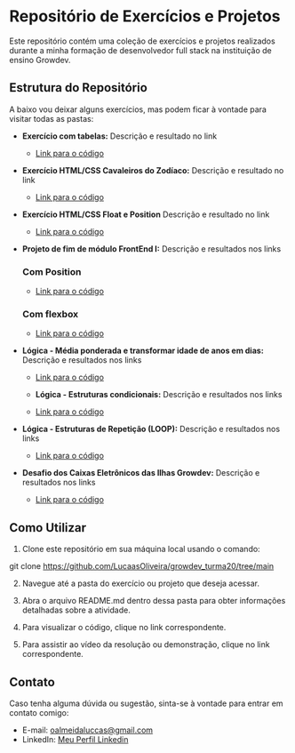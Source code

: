 # Repositório de Exercícios e Projetos

Este repositório contém uma coleção de exercícios e projetos realizados durante a minha formação de desenvolvedor full stack na instituição de ensino Growdev.

## Estrutura do Repositório

A baixo vou deixar alguns exercícios, mas podem ficar à vontade para visitar todas as pastas:

- **Exercício com tabelas:** Descrição e resultado no link
  - [Link para o código](https://github.com/LucaasOliveira/growdev_turma20/tree/main/html/tabelas)

- **Exercício HTML/CSS Cavaleiros do Zodíaco:** Descrição e resultado no link
  - [Link para o código](https://github.com/LucaasOliveira/growdev_turma20/tree/main/css/atividade-css)
 
- **Exercício HTML/CSS Float e Position** Descrição e resultado no link
  - [Link para o código](https://github.com/LucaasOliveira/growdev_turma20/tree/main/css/position)

- **Projeto de fim de módulo FrontEnd I:** Descrição e resultados nos links

  ### Com Position 
  - [Link para o código](https://github.com/LucaasOliveira/final_de_modulo_frontend1_com_position/tree/main)

  ### Com flexbox
  - [Link para o código](https://github.com/LucaasOliveira/final_de_modulo_frontend1)

- **Lógica - Média ponderada e transformar idade de anos em dias:** Descrição e resultados nos links
  - [Link para o código](https://github.com/LucaasOliveira/growdev_turma20/tree/main/logica/js-conceitos-iniciais)

  - **Lógica - Estruturas condicionais:** Descrição e resultados nos links
  - [Link para o código](https://github.com/LucaasOliveira/growdev_turma20/tree/main/logica/logica-simples-e-estruturas-condiciais)
 
- **Lógica - Estruturas de Repetição (LOOP):** Descrição e resultados nos links
  - [Link para o código](https://github.com/LucaasOliveira/growdev_turma20/tree/main/logica/estruturas-de-repeticao)
 
- **Desafio dos Caixas Eletrônicos das Ilhas Growdev:** Descrição e resultados nos links
  - [Link para o código](https://github.com/LucaasOliveira/growdev_turma20/tree/main/logica/desafio-ilhas-growdev)


## Como Utilizar

1. Clone este repositório em sua máquina local usando o comando:

git clone https://github.com/LucaasOliveira/growdev_turma20/tree/main

2. Navegue até a pasta do exercício ou projeto que deseja acessar.

3. Abra o arquivo README.md dentro dessa pasta para obter informações detalhadas sobre a atividade.

4. Para visualizar o código, clique no link correspondente.

5. Para assistir ao vídeo da resolução ou demonstração, clique no link correspondente.

## Contato

Caso tenha alguma dúvida ou sugestão, sinta-se à vontade para entrar em contato comigo:

- E-mail: [oalmeidaluccas@gmail.com](oalmeidaluccas@gmail.com)
- LinkedIn: [Meu Perfil Linkedin](https://www.linkedin.com/in/olucasalmeidaa/)
